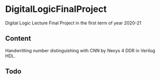 # DigitalLogicFinalProject
Digital Logic Lecture Final Project in the first term of year 2020-21

## Content
Handwritting number distinguishing with CNN by Nexys 4 DDR in Verilog HDL.
## Todo
